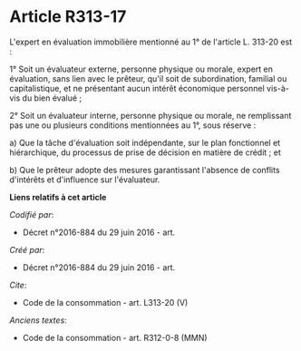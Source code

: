 # Article R313-17

L'expert en évaluation immobilière mentionné au 1° de l'article L. 313-20 est : 

1° Soit un évaluateur externe, personne physique ou morale, expert en évaluation, sans lien avec le prêteur, qu'il soit de
subordination, familial ou capitalistique, et ne présentant aucun intérêt économique personnel vis-à-vis du bien évalué ; 

2° Soit un évaluateur interne, personne physique ou morale, ne remplissant pas une ou plusieurs conditions mentionnées au 1°,
sous réserve : 

a) Que la tâche d'évaluation soit indépendante, sur le plan fonctionnel et hiérarchique, du processus de prise de décision en
matière de crédit ; et 

b) Que le prêteur adopte des mesures garantissant l'absence de conflits d'intérêts et d'influence sur l'évaluateur.

**Liens relatifs à cet article**

_Codifié par_:

  - Décret n°2016-884 du 29 juin 2016 - art.

_Créé par_:

  - Décret n°2016-884 du 29 juin 2016 - art.

_Cite_:

  - Code de la consommation - art. L313-20 (V)

_Anciens textes_:

  - Code de la consommation - art. R312-0-8 (MMN)
